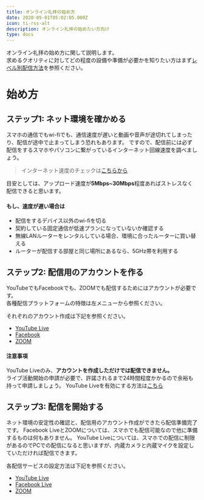 ```yaml
---
title: オンライン礼拝の始め方
date: 2020-05-01T05:02:05.000Z
icon: ti-rss-alt
description: オンライン礼拝の始めたい方向け
type: docs
---
```


オンライン礼拝の始め方に関して説明します。  
求めるクオリティに対してどの程度の設備や準備が必要かを知りたい方はまず[レベル別配信方法](/online-worship/how-to-stream/)を参照ください。

# 始め方
## ステップ1: ネット環境を確かめる

スマホの通信でもwi-fiでも、通信速度が遅いと動画や音声が途切れてしまったり、配信が途中で止まってしまう恐れもあります。
ですので、配信前には必ず配信をするスマホやパソコンに繋がっているインターネット回線速度を調べましょう。
> インターネット速度のチェックは[こちらから](https://fast.com/ja/#)

目安としては、アップロード速度が**5Mbps~30Mbps**程度あればストレスなく配信できると思います。

#### もし、速度が遅い場合は

- 配信をするデバイス以外のwi-fiを切る
- 契約している固定通信が低速プランになっていないか確認する
- 無線LANルーターをレンタルしている場合、環境に合ったルーターに買い替える
- ルーターが配信する部屋と同じ場所にあるなら、5GHz帯を利用する

## ステップ2: 配信用のアカウントを作る

YouTubeでもFacebookでも、ZOOMでも配信するためにはアカウントが必要です。  
各種配信プラットフォームの特徴は左メニューから参照ください。

それぞれのアカウント作成は下記を参照ください。


- [YouTube Live](https://support.google.com/youtube/answer/161805?co=GENIE.Platform%3DDesktop&hl=ja)
- [Facebook](https://www.facebook.com/help/188157731232424?helpref=topq)
- [ZOOM](https://zoom.us)

#### 注意事項
YouTube Liveのみ、**アカウントを作成しただけでは配信できません。**  
ライブ活動開始の申請が必要で、許諾されるまで24時間程度かかるので余裕も持って申請しましょう。
YouTube Liveを有効にする方法は[こちら](https://support.google.com/youtube/answer/9227509?hl=ja)

## ステップ3: 配信を開始する

ネット環境の安定性の確認と、配信用のアカウント作成ができたら配信準備完了です。
Facebook LiveとZOOMについては、スマホでも配信可能なので他に準備するものは何もありません。
YouTube Liveについては、スマホでの配信に制限があるのでPCでの配信になると思いますが、内蔵カメラと内蔵マイクを設定していただければ配信できます。

各配信サービスの設定方法は下記を参照ください。

- [YouTube Live](https://support.google.com/youtube/answer/9228389?hl=ja)
- [Facebook Live](https://ja-jp.facebook.com/help/publisher/167417030499767)
- [ZOOM](https://support.zoom.us/hc/ja/articles/201362623-設定について)
